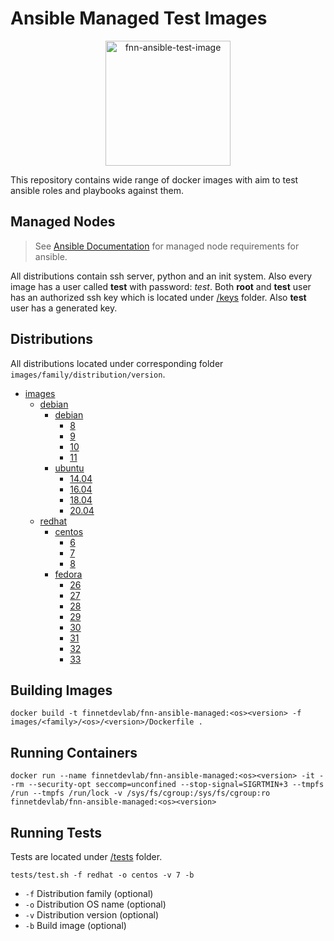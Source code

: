 # Ansible Managed Test Images
<p align="center">
    <img src="https://user-images.githubusercontent.com/20422563/81475903-96cad600-9217-11ea-826c-da9b4f44546a.png" alt="fnn-ansible-test-image" width="200"/>
</p>
This repository contains wide range of docker images with aim to test ansible roles and playbooks against them.

## Managed Nodes
> See [Ansible Documentation](https://docs.ansible.com/ansible/latest/installation_guide/intro_installation.html#managed-node-requirements) for managed node requirements for ansible.

All distributions contain ssh server, python and an init system. Also every image has a user called __test__ with password: _test_. Both __root__ and __test__ user has an authorized ssh key which is located under [/keys](./keys) folder. Also __test__ user has a generated key.

## Distributions

All distributions located under corresponding folder `images/family/distribution/version`.

- [images](./images)
  - [debian](./images/debian)
    - [debian](./images/debian/debian)
      - [8](./images/debian/debian/8)
      - [9](./images/debian/debian/9)
      - [10](./images/debian/debian/10)
      - [11](./images/debian/debian/11)
    - [ubuntu](./images/debian/ubuntu)
      - [14.04](./images/debian/ubuntu/14.04)
      - [16.04](./images/debian/ubuntu/16.04)
      - [18.04](./images/debian/ubuntu/18.04)
      - [20.04](./images/debian/ubuntu/20.04)
  - [redhat](./images/redhat)
    - [centos](./images/redhat/centos)
      - [6](./images/redhat/centos/6)
      - [7](./images/redhat/centos/7)
      - [8](./images/redhat/centos/8)
    - [fedora](./images/redhat/fedora)
      - [26](./images/redhat/fedora/26)
      - [27](./images/redhat/fedora/27)
      - [28](./images/redhat/fedora/28)
      - [29](./images/redhat/fedora/29)
      - [30](./images/redhat/fedora/30)
      - [31](./images/redhat/fedora/31)
      - [32](./images/redhat/fedora/32)
      - [33](./images/redhat/fedora/33)

## Building Images

```lang-bash
docker build -t finnetdevlab/fnn-ansible-managed:<os><version> -f images/<family>/<os>/<version>/Dockerfile .
```

## Running Containers

```lang-bash
docker run --name finnetdevlab/fnn-ansible-managed:<os><version> -it --rm --security-opt seccomp=unconfined --stop-signal=SIGRTMIN+3 --tmpfs /run --tmpfs /run/lock -v /sys/fs/cgroup:/sys/fs/cgroup:ro finnetdevlab/fnn-ansible-managed:<os><version>
```

## Running Tests

Tests are located under [/tests](./tests) folder.

```lang-bash
tests/test.sh -f redhat -o centos -v 7 -b
```

- `-f` Distribution family (optional)
- `-o` Distribution OS name (optional)
- `-v` Distribution version (optional)
- `-b` Build image (optional)